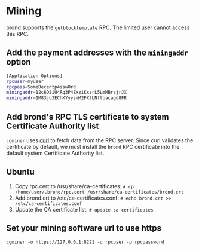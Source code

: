 # Mining

brond supports the `getblocktemplate` RPC.
The limited user cannot access this RPC.

## Add the payment addresses with the `miningaddr` option

```bash
[Application Options]
rpcuser=myuser
rpcpass=SomeDecentp4ssw0rd
miningaddr=12c6DSiU4Rq3P4ZxziKxzrL5LmMBrzjrJX
miningaddr=1M83ju3EChKYyysmM2FXtLNftbacagd8FR
```

## Add brond's RPC TLS certificate to system Certificate Authority list

`cgminer` uses [curl](http://curl.haxx.se/) to fetch data from the RPC server.
Since curl validates the certificate by default, we must install the `brond` RPC
certificate into the default system Certificate Authority list.

## Ubuntu

1. Copy rpc.cert to /usr/share/ca-certificates: `# cp /home/user/.brond/rpc.cert /usr/share/ca-certificates/brond.crt`
2. Add brond.crt to /etc/ca-certificates.conf: `# echo brond.crt >> /etc/ca-certificates.conf`
3. Update the CA certificate list: `# update-ca-certificates`

## Set your mining software url to use https

`cgminer -o https://127.0.0.1:8221 -u rpcuser -p rpcpassword`

